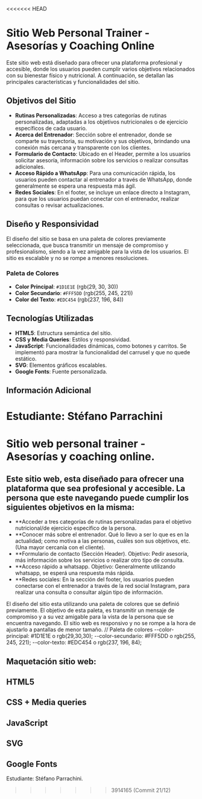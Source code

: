 <<<<<<< HEAD
# Sitio Web Personal Trainer - Asesorías y Coaching Online

Este sitio web está diseñado para ofrecer una plataforma profesional y accesible, donde los usuarios pueden cumplir varios objetivos relacionados con su bienestar físico y nutricional. A continuación, se detallan las principales características y funcionalidades del sitio.

## Objetivos del Sitio

- **Rutinas Personalizadas**: Acceso a tres categorías de rutinas personalizadas, adaptadas a los objetivos nutricionales o de ejercicio específicos de cada usuario.
- **Acerca del Entrenador**: Sección sobre el entrenador, donde se comparte su trayectoria, su motivación y sus objetivos, brindando una conexión más cercana y transparente con los clientes.
- **Formulario de Contacto**: Ubicado en el Header, permite a los usuarios solicitar asesoría, información sobre los servicios o realizar consultas adicionales.
- **Acceso Rápido a WhatsApp**: Para una comunicación rápida, los usuarios pueden contactar al entrenador a través de WhatsApp, donde generalmente se espera una respuesta más ágil.
- **Redes Sociales**: En el footer, se incluye un enlace directo a Instagram, para que los usuarios puedan conectar con el entrenador, realizar consultas o revisar actualizaciones.

## Diseño y Responsividad

El diseño del sitio se basa en una paleta de colores previamente seleccionada, que busca transmitir un mensaje de compromiso y profesionalismo, siendo a la vez amigable para la vista de los usuarios. El sitio es escalable y no se rompe a menores resoluciones.

### Paleta de Colores
- **Color Principal**: `#1D1E1E` (rgb(29, 30, 30))
- **Color Secundario**: `#FFF5DD` (rgb(255, 245, 221))
- **Color del Texto**: `#EDC454` (rgb(237, 196, 84))

## Tecnologías Utilizadas

- **HTML5**: Estructura semántica del sitio.
- **CSS y Media Queries**: Estilos y responsividad.
- **JavaScript**: Funcionalidades dinámicas, como botones y carritos. Se implementó para mostrar la funcionalidad del carrusel y que no quede estático.
- **SVG**: Elementos gráficos escalables.
- **Google Fonts**: Fuente personalizada.

## Información Adicional
**Estudiante**: Stéfano Parrachini
=======
# Sitio web personal trainer - Asesorías y coaching online.

## Este sitio web, esta diseñado para ofrecer una plataforma que sea profesional y accesible. La persona que este navegando puede cumplir los siguientes objetivos en la misma:

- **Acceder a tres categorías de rutinas personalizadas para el objetivo nutricional/de ejercicio especifico de la persona.
- **Conocer más sobre el entrenador. Qué lo llevo a ser lo que es en la actualidad; como motiva a las personas, cuáles son sus objetivos, etc. (Una mayor cercanía con el cliente).
- **Formulario de contacto (Sección Header). Objetivo: Pedir asesoría, más información sobre los servicios o realizar otro tipo de consulta.
- **Acceso rápido a whatsapp. Objetivo: Generalmente utilizando whatsapp, se esperá una respuesta más rápida. 
- **Redes sociales: En la sección del footer, los usuarios pueden conectarse con el entrenador a través de la red social Instagram, para realizar una consulta o consultar algún tipo de información.


El diseño del sitio esta utilizando una paleta de colores que se definió previamente. El objetivo de esta paleta, es transmitir un mensaje de compromiso y a su vez
amigable para la vista de la persona que se encuentra navegando. El sitio web es responsivo y no se rompe a la hora de ajustarlo a pantallas de menor tamaño.
    // Paleta de colores
    --color-principal: #1D1E1E o rgb(29,30,30);
    --color-secundario: #FFF5DD o rgb(255, 245, 221);
    --color-texto: #EDC454 o rgb(237, 196, 84);

## Maquetación sitio web:
## HTML5
## CSS + Media queries
## JavaScript
## SVG
## Google Fonts

Estudiante: Stéfano Parrachini.
>>>>>>> 3914165 (Commit 21/12)
